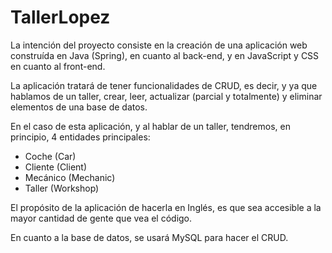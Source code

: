 # TallerLopez
La intención del proyecto consiste en la creación de una aplicación web construída en Java (Spring), en cuanto al back-end, y en JavaScript y CSS en cuanto al front-end.


La aplicación tratará de tener funcionalidades de CRUD, es decir, y ya que hablamos de un taller, crear, leer, actualizar (parcial y totalmente) y eliminar elementos de una base de datos.


En el caso de esta aplicación, y al hablar de un taller, tendremos, en principio, 4 entidades principales:
- Coche (Car)
- Cliente (Client)
- Mecánico (Mechanic)
- Taller (Workshop)


El propósito de la aplicación de hacerla en Inglés, es que sea accesible a la mayor cantidad de gente que vea el código.


En cuanto a la base de datos, se usará MySQL para hacer el CRUD.
